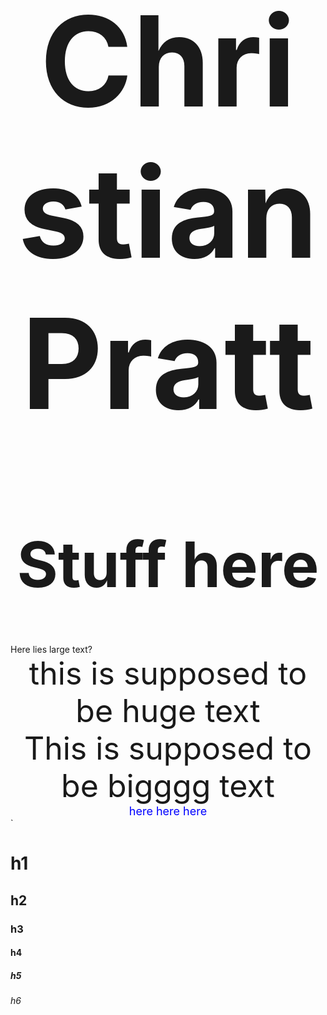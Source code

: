<div align="center" style="font-size: 100px;"><h1>Christian Pratt</h1></div>

<div style="text-align: center;">
<h1 style="font-size: 100px;">Stuff here</h1>
</div>

<div class="large-text">Here lies large text?</div>

<div style="text-align: center; font-size: 50px;">this is supposed to be huge text</div>

<div align="center" style="font-size: 50px;">This is supposed to be bigggg text</div>

<div align="center" style="color: blue; font-size: 18px;">
here here here
</div>`



# h1
## h2 
### h3
#### h4
##### h5
###### h6



